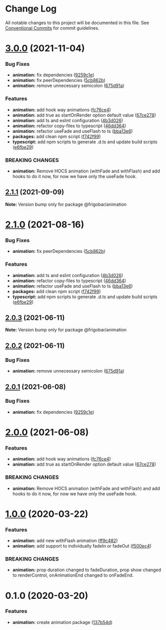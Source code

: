 # Change Log

All notable changes to this project will be documented in this file.
See [Conventional Commits](https://conventionalcommits.org) for commit guidelines.

# [3.0.0](https://github.com/frigobar/frigobar/compare/@frigobar/animation@1.0.0...@frigobar/animation@3.0.0) (2021-11-04)


### Bug Fixes

* **animation:** fix dependencies ([9259c1e](https://github.com/frigobar/frigobar/commit/9259c1e4d3afe4e5ab21f7dd83f2445848184f8c))
* **animation:** fix peerDependencies ([5cb862b](https://github.com/frigobar/frigobar/commit/5cb862b4d32a15154c7c253153a676f073f947d6))
* **animation:** remove unnecessary semicolon ([675d91a](https://github.com/frigobar/frigobar/commit/675d91aa84f11f3cee97f0103cbbfbbedc90eb92))


### Features

* **animation:** add hook way animations ([fc76ce4](https://github.com/frigobar/frigobar/commit/fc76ce4e7554458d14522f14874b2ad5370bfafa))
* **animation:** add true as startOnRender option default value ([67ce278](https://github.com/frigobar/frigobar/commit/67ce2780ba50cb1a39c2aff2c19e6f75882fa034))
* **animation:** add ts and eslint configuration ([4b3d026](https://github.com/frigobar/frigobar/commit/4b3d026be49ef63a265a74e03e18fc2e2b9c643e))
* **animation:** refactor copy-files to typescript ([46dd364](https://github.com/frigobar/frigobar/commit/46dd364884ce4e85cac475d767dedf572aabe8a1))
* **animation:** refactor useFade and useFlash to ts ([bba13e6](https://github.com/frigobar/frigobar/commit/bba13e6a824a1e1e5c054ab42dd560d13bf9e86d))
* **packages:** add clean npm script ([f742f99](https://github.com/frigobar/frigobar/commit/f742f99cd5b497add6ccb083c2ff39c75674b6bd))
* **typescript:** add npm scripts to generate .d.ts and update build scripts ([e6fbe29](https://github.com/frigobar/frigobar/commit/e6fbe29be26cdcecc5324e240084250e934b848d))


### BREAKING CHANGES

* **animation:** Remove HOCS animation (withFade and withFlash) and add hooks to do it now, for now
we have only the useFade hook.





## [2.1.1](https://github.com/frigobar/frigobar/compare/@frigobar/animation@2.1.0...@frigobar/animation@2.1.1) (2021-09-09)

**Note:** Version bump only for package @frigobar/animation





# [2.1.0](https://github.com/frigobar/frigobar/compare/@frigobar/animation@2.0.3...@frigobar/animation@2.1.0) (2021-08-16)


### Bug Fixes

* **animation:** fix peerDependencies ([5cb862b](https://github.com/frigobar/frigobar/commit/5cb862b4d32a15154c7c253153a676f073f947d6))


### Features

* **animation:** add ts and eslint configuration ([4b3d026](https://github.com/frigobar/frigobar/commit/4b3d026be49ef63a265a74e03e18fc2e2b9c643e))
* **animation:** refactor copy-files to typescript ([46dd364](https://github.com/frigobar/frigobar/commit/46dd364884ce4e85cac475d767dedf572aabe8a1))
* **animation:** refactor useFade and useFlash to ts ([bba13e6](https://github.com/frigobar/frigobar/commit/bba13e6a824a1e1e5c054ab42dd560d13bf9e86d))
* **packages:** add clean npm script ([f742f99](https://github.com/frigobar/frigobar/commit/f742f99cd5b497add6ccb083c2ff39c75674b6bd))
* **typescript:** add npm scripts to generate .d.ts and update build scripts ([e6fbe29](https://github.com/frigobar/frigobar/commit/e6fbe29be26cdcecc5324e240084250e934b848d))





## [2.0.3](https://github.com/frigobar/frigobar/compare/@frigobar/animation@2.0.2...@frigobar/animation@2.0.3) (2021-06-11)

**Note:** Version bump only for package @frigobar/animation





## [2.0.2](https://github.com/frigobar/frigobar/compare/@frigobar/animation@2.0.1...@frigobar/animation@2.0.2) (2021-06-11)


### Bug Fixes

* **animation:** remove unnecessary semicolon ([675d91a](https://github.com/frigobar/frigobar/commit/675d91aa84f11f3cee97f0103cbbfbbedc90eb92))





## [2.0.1](https://github.com/frigobar/frigobar/compare/@frigobar/animation@2.0.0...@frigobar/animation@2.0.1) (2021-06-08)


### Bug Fixes

* **animation:** fix dependencies ([9259c1e](https://github.com/frigobar/frigobar/commit/9259c1e4d3afe4e5ab21f7dd83f2445848184f8c))





# [2.0.0](https://github.com/frigobar/frigobar/compare/@frigobar/animation@1.0.0...@frigobar/animation@2.0.0) (2021-06-08)


### Features

* **animation:** add hook way animations ([fc76ce4](https://github.com/frigobar/frigobar/commit/fc76ce4e7554458d14522f14874b2ad5370bfafa))
* **animation:** add true as startOnRender option default value ([67ce278](https://github.com/frigobar/frigobar/commit/67ce2780ba50cb1a39c2aff2c19e6f75882fa034))


### BREAKING CHANGES

* **animation:** Remove HOCS animation (withFade and withFlash) and add hooks to do it now, for now
we have only the useFade hook.





# [1.0.0](https://github.com/frigobar/frigobar/compare/@frigobar/animation@0.1.0...@frigobar/animation@1.0.0) (2020-03-22)


### Features

* **animation:** add new withFlash animation ([ff9c482](https://github.com/frigobar/frigobar/commit/ff9c482fb9799df0ab17e4f8091666fc63b3e755))
* **animation:** add support to individually fadeIn or fadeOut ([f500ec4](https://github.com/frigobar/frigobar/commit/f500ec493b480c3ec609f5ffc522352ba51d22b6))


### BREAKING CHANGES

* **animation:** prop duration changed to fadeDuration, prop show changed to renderControl,
onAnimationEnd changed to onFadeEnd.





# 0.1.0 (2020-03-20)


### Features

* **animation:** create animation package ([137b54d](https://github.com/frigobar/frigobar/commit/137b54d821cbf54ac2f688a24efdbfcd61b8875a))
